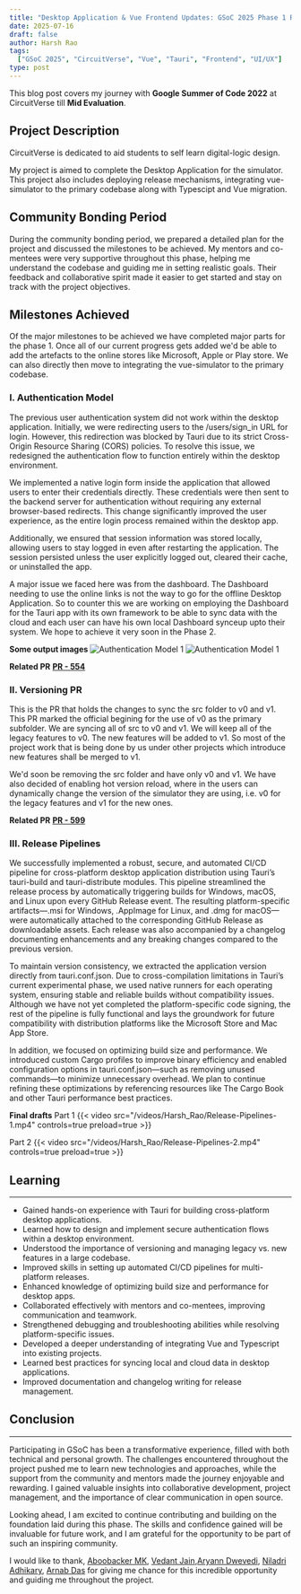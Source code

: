 ```yaml
---
title: "Desktop Application & Vue Frontend Updates: GSoC 2025 Phase 1 Report"
date: 2025-07-16
draft: false
author: Harsh Rao
tags:
  ["GSoC 2025", "CircuitVerse", "Vue", "Tauri", "Frontend", "UI/UX"]
type: post
---
```

This blog post covers my journey with **Google Summer of Code 2022** at CircuitVerse till **Mid Evaluation**.

## Project Description
CircuitVerse is dedicated to aid students to self learn digital-logic design.

My project is aimed to complete the Desktop Application for the simulator. This project also includes deploying release mechanisms, integrating vue-simulator to the primary codebase along with Typescipt and Vue migration.

## Community Bonding Period
During the community bonding period, we prepared a detailed plan for the project and discussed the milestones to be achieved. My mentors and co-mentees were very supportive throughout this phase, helping me understand the codebase and guiding me in setting realistic goals. Their feedback and collaborative spirit made it easier to get started and stay on track with the project objectives.

## Milestones Achieved
Of the major milestones to be achieved we have completed major parts for the phase 1. Once all of our current progress gets added we'd be able to add the artefacts to the online stores like Microsoft, Apple or Play store. We can also directly then move to  integrating the vue-simulator to the primary codebase.

### I. Authentication Model
The previous user authentication system did not work within the desktop application. Initially, we were redirecting users to the /users/sign_in URL for login. However, this redirection was blocked by Tauri due to its strict Cross-Origin Resource Sharing (CORS) policies. To resolve this issue, we redesigned the authentication flow to function entirely within the desktop environment.

We implemented a native login form inside the application that allowed users to enter their credentials directly. These credentials were then sent to the backend server for authentication without requiring any external browser-based redirects. This change significantly improved the user experience, as the entire login process remained within the desktop app.

Additionally, we ensured that session information was stored locally, allowing users to stay logged in even after restarting the application. The session persisted unless the user explicitly logged out, cleared their cache, or uninstalled the app.

A major issue we faced here was from the dashboard. The Dashboard needing to use the online links is not the way to go for the offline Desktop Application. So to counter this we are working on employing the Dashboard for the Tauri app with its own framework to be able to sync data with the cloud and each user can have his own local Dashboard synceup upto their system. We hope to achieve it very soon in the Phase 2.

**Some output images**
![Authentication Model 1](/images/Harsh_Rao/Authentication1.png)
![Authentication Model 1](/images/Harsh_Rao/Authentication2.png)

**Related PR**
[**PR - 554**](https://github.com/CircuitVerse/cv-frontend-vue/pull/554)

### II. Versioning PR
This is the PR that holds the changes to sync the src folder to v0 and v1. This PR marked the official begining for the use of v0 as the primary subfolder. We are syncing all of src to v0 and v1. We will keep all of the legacy features to v0. The new features will be added to v1. So most of the project work that is being done by us under other projects which introduce new features shall be merged to v1.

We'd soon be removing the src folder and have only v0 and v1. We have also decided of enabling hot version reload, where in the users can dynamically change the version of the simulator they are using, i.e. v0 for the legacy features and v1 for the new ones.

**Related PR**
[**PR - 599**](https://github.com/CircuitVerse/cv-frontend-vue/pull/599)

### III. Release Pipelines
We successfully implemented a robust, secure, and automated CI/CD pipeline for cross-platform desktop application distribution using Tauri’s tauri-build and tauri-distribute modules. This pipeline streamlined the release process by automatically triggering builds for Windows, macOS, and Linux upon every GitHub Release event. The resulting platform-specific artifacts—.msi for Windows, .AppImage for Linux, and .dmg for macOS—were automatically attached to the corresponding GitHub Release as downloadable assets. Each release was also accompanied by a changelog documenting enhancements and any breaking changes compared to the previous version.

To maintain version consistency, we extracted the application version directly from tauri.conf.json. Due to cross-compilation limitations in Tauri’s current experimental phase, we used native runners for each operating system, ensuring stable and reliable builds without compatibility issues. Although we have not yet completed the platform-specific code signing, the rest of the pipeline is fully functional and lays the groundwork for future compatibility with distribution platforms like the Microsoft Store and Mac App Store.

In addition, we focused on optimizing build size and performance. We introduced custom Cargo profiles to improve binary efficiency and enabled configuration options in tauri.conf.json—such as removing unused commands—to minimize unnecessary overhead. We plan to continue refining these optimizations by referencing resources like The Cargo Book and other Tauri performance best practices.

**Final drafts**
Part 1
{{< video src="/videos/Harsh_Rao/Release-Pipelines-1.mp4" controls=true preload=true >}}

Part 2
{{< video src="/videos/Harsh_Rao/Release-Pipelines-2.mp4" controls=true preload=true >}}


## Learning

---

- Gained hands-on experience with Tauri for building cross-platform desktop applications.
- Learned how to design and implement secure authentication flows within a desktop environment.
- Understood the importance of versioning and managing legacy vs. new features in a large codebase.
- Improved skills in setting up automated CI/CD pipelines for multi-platform releases.
- Enhanced knowledge of optimizing build size and performance for desktop apps.
- Collaborated effectively with mentors and co-mentees, improving communication and teamwork.
- Strengthened debugging and troubleshooting abilities while resolving platform-specific issues.
- Developed a deeper understanding of integrating Vue and Typescript into existing projects.
- Learned best practices for syncing local and cloud data in desktop applications.
- Improved documentation and changelog writing for release management.


## Conclusion

---

Participating in GSoC has been a transformative experience, filled with both technical and personal growth. The challenges encountered throughout the project pushed me to learn new technologies and approaches, while the support from the community and mentors made the journey enjoyable and rewarding. I gained valuable insights into collaborative development, project management, and the importance of clear communication in open source.

Looking ahead, I am excited to continue contributing and building on the foundation laid during this phase. The skills and confidence gained will be invaluable for future work, and I am grateful for the opportunity to be part of such an inspiring community.

I would like to thank,
[Aboobacker MK](https://github.com/tachyons), [Vedant Jain](https://github.com/vedant-jain03),[Aryann Dwevedi](https://github.com/aryanndwi123), [Niladri  Adhikary](https://github.com/niladrix719), [Arnab Das](https://github.com/Arnabdaz) for giving me chance for this incredible opportunity and guiding me throughout the project.